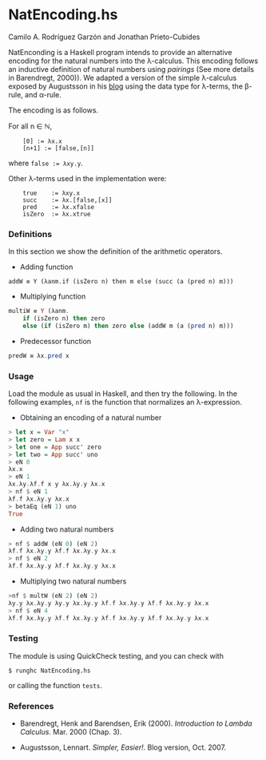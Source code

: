 # NatEncoding.hs

Camilo A. Rodríguez Garzón and Jonathan Prieto-Cubides

NatEnconding is a Haskell program intends to provide
an alternative encoding for the natural numbers
into the λ-calculus. This encoding follows an inductive
definition of natural numbers using *pairings*
(See more details in Barendregt, 2000)). We adapted a version
of the simple λ-calculus exposed by Augustsson in his
[blog](http://augustss.blogspot.com.co/2007_10_01_archive.html)
using the data type for λ-terms, the β-rule, and α-rule.

The encoding is as follows.

For all n ∈ ℕ,

```
    [0] := λx.x
    [n+1] := [false,[n]]
```

where `false := λxy.y`.

Other λ-terms used in the implementation were:

```
    true    := λxy.x
    succ    := λx.[false,[x]]
    pred    := λx.xfalse
    isZero  := λx.xtrue
```

### Definitions

In this section we show the definition of the arithmetic operators.

* Adding function

```
addW ≡ Y (λanm.if (isZero n) then m else (succ (a (pred n) m)))
```

* Multiplying function

```Haskell
multiW ≡ Y (λanm.
    if (isZero n) then zero
    else (if (isZero m) then zero else (addW m (a (pred n) m)))
```
* Predecessor function

```Haskell
predW ≡ λx.pred x
```

### Usage

Load the module as usual in Haskell, and then try the following.
In the following examples, `nf` is the function that normalizes an
λ-expression.

* Obtaining an encoding of a natural number

```Haskell
> let x = Var "x"
> let zero = Lam x x
> let one = App succ' zero
> let two = App succ' uno
> eN 0
λx.x
> eN 1
λx.λy.λf.f x y λx.λy.y λx.x
> nf $ eN 1
λf.f λx.λy.y λx.x
> betaEq (eN 1) uno
True
```

* Adding two natural numbers

```Haskell
> nf $ addW (eN 0) (eN 2)
λf.f λx.λy.y λf.f λx.λy.y λx.x
> nf $ eN 2
λf.f λx.λy.y λf.f λx.λy.y λx.x

```

* Multiplying two natural numbers

```Haskell
>nf $ multW (eN 2) (eN 2)
λy.y λx.λy.y λy.y λx.λy.y λf.f λx.λy.y λf.f λx.λy.y λx.x
> nf $ eN 4
λf.f λx.λy.y λf.f λx.λy.y λf.f λx.λy.y λf.f λx.λy.y λx.x
```

### Testing

The module is using QuickCheck testing, and you can check with

```
$ runghc NatEncoding.hs
```

or calling the function `tests`.


### References

* Barendregt, Henk and Barendsen, Erik (2000). *Introduction to Lambda Calculus*.
Mar. 2000 (Chap. 3).

* Augustsson, Lennart. *Simpler, Easier!*. Blog version, Oct. 2007.
